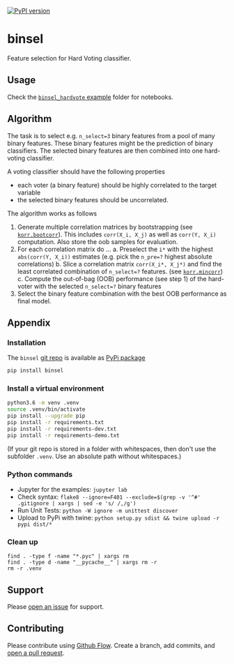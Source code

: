 [![PyPI version](https://badge.fury.io/py/binsel.svg)](https://badge.fury.io/py/binsel)

# binsel
Feature selection for Hard Voting classifier.


## Usage
Check the [`binsel_hardvote` example](https://github.com/kmedian/binsel/blob/master/examples/binsel_hardvote.ipynb) folder for notebooks.


## Algorithm
The task is to select e.g. `n_select=3` binary features from a pool of many binary features.
These binary features might be the prediction of binary classifiers. 
The selected binary features are then combined into one hard-voting classifier.

A voting classifier should have the following properties

* each voter (a binary feature) should be highly correlated to the target variable
* the selected binary features should be uncorrelated.

The algorithm works as follows 

1. Generate multiple correlation matrices by bootstrapping (see [`korr.bootcorr`](https://github.com/kmedian/korr/blob/master/korr/bootcorr.py)). This includes `corr(X_i, X_j)` as well as `corr(Y, X_i)` computation. Also store the oob samples for evaluation.
2. For each correlation matrix do ...
    a. Preselect the `i*` with the highest `abs(corr(Y, X_i))` estimates (e.g. pick the `n_pre=?` highest absolute correlations)
    b. Slice a correlation matrix `corr(X_i*, X_j*)` and find the least correlated combination of `n_select=?` features. (see [`korr.mincorr`](https://github.com/kmedian/korr/blob/master/korr/mincorr.py))
    c. Compute the out-of-bag (OOB) performance (see step 1) of the hard-voter with the selected `n_select=?` binary features
3. Select the binary feature combination with the best OOB performance as final model.


## Appendix

### Installation
The `binsel` [git repo](http://github.com/kmedian/binsel) is available as [PyPi package](https://pypi.org/project/binsel)

```sh
pip install binsel
```

### Install a virtual environment

```sh
python3.6 -m venv .venv
source .venv/bin/activate
pip install --upgrade pip
pip install -r requirements.txt
pip install -r requirements-dev.txt
pip install -r requirements-demo.txt
```

(If your git repo is stored in a folder with whitespaces, then don't use the subfolder `.venv`. Use an absolute path without whitespaces.)

### Python commands

* Jupyter for the examples: `jupyter lab`
* Check syntax: `flake8 --ignore=F401 --exclude=$(grep -v '^#' .gitignore | xargs | sed -e 's/ /,/g')`
* Run Unit Tests: `python -W ignore -m unittest discover`
* Upload to PyPi with twine: `python setup.py sdist && twine upload -r pypi dist/*`

### Clean up 

```
find . -type f -name "*.pyc" | xargs rm
find . -type d -name "__pycache__" | xargs rm -r
rm -r .venv
```

## Support
Please [open an issue](https://github.com/kmedian/binsel/issues/new) for support.


## Contributing
Please contribute using [Github Flow](https://guides.github.com/introduction/flow/). Create a branch, add commits, and [open a pull request](https://github.com/kmedian/binsel/compare/).

